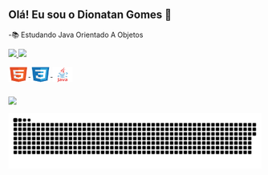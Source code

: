 ## Olá! Eu sou o Dionatan Gomes 👋


-📚 Estudando Java Orientado A Objetos

<div>
  <a href="https://github.com/DionatanGomes">
  <img height="180em" src="https://github-readme-stats.vercel.app/api?username=DionatanGomes&show_icons=true&theme=dracula&include_all_commits=true&count_private=true"/>
  <img height="180em" src="https://github-readme-stats.vercel.app/api/top-langs/?username=DionatanGomes&layout=compact&langs_count=7&theme=dracula"/>
</div>
  
  <div style="display: inline_block"><br>
  <img align="center" alt="Rafa-HTML" height="30" width="40" src="https://raw.githubusercontent.com/devicons/devicon/master/icons/html5/html5-original.svg">
  <img align="center" alt="Rafa-CSS" height="30" width="40" src="https://raw.githubusercontent.com/devicons/devicon/master/icons/css3/css3-original.svg">
  <img align="center" alt="Rafa-JAVA" height="30" width="40" src="https://raw.githubusercontent.com/devicons/devicon/master/icons/java/java-original-wordmark.svg">
  
</div>
  
  ##
  
  <div>
    <a href="https://www.linkedin.com/in/https://www.linkedin.com/in/dionatan-gomes-466b15113" target="_blank"><img src="https://img.shields.io/badge/-LinkedIn-%230077B5?style=for-the-badge&logo=linkedin&logoColor=white" target="_blank"></a> 
    
 ![Snake animation](https://github.com/DionatanGomes/DionatanGomes/blob/output/github-contribution-grid-snake.svg)
    
  </div>  

